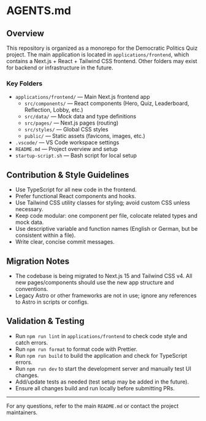 # AGENTS.md

## Overview

This repository is organized as a monorepo for the Democratic Politics Quiz project. The main application is located in `applications/frontend`, which contains a Next.js + React + Tailwind CSS frontend. Other folders may exist for backend or infrastructure in the future.

### Key Folders

- `applications/frontend/` — Main Next.js frontend app
  - `src/components/` — React components (Hero, Quiz, Leaderboard, Reflection, Lobby, etc.)
  - `src/data/` — Mock data and type definitions
  - `src/pages/` — Next.js pages (routing)
  - `src/styles/` — Global CSS styles
  - `public/` — Static assets (favicons, images, etc.)
- `.vscode/` — VS Code workspace settings
- `README.md` — Project overview and setup
- `startup-script.sh` — Bash script for local setup

## Contribution & Style Guidelines

- Use TypeScript for all new code in the frontend.
- Prefer functional React components and hooks.
- Use Tailwind CSS utility classes for styling; avoid custom CSS unless necessary.
- Keep code modular: one component per file, colocate related types and mock data.
- Use descriptive variable and function names (English or German, but be consistent within a file).
- Write clear, concise commit messages.

## Migration Notes

- The codebase is being migrated to Next.js 15 and Tailwind CSS v4. All new pages/components should use the new app structure and conventions.
- Legacy Astro or other frameworks are not in use; ignore any references to Astro in scripts or configs.

## Validation & Testing

- Run `npm run lint` in `applications/frontend` to check code style and catch errors.
- Run `npm run format` to format code with Prettier.
- Run `npm run build` to build the application and check for TypeScript errors.
- Run `npm run dev` to start the development server and manually test UI changes.
- Add/update tests as needed (test setup may be added in the future).
- Ensure all changes build and run locally before submitting PRs.

---

For any questions, refer to the main `README.md` or contact the project maintainers.
